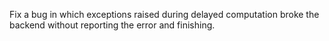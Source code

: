 Fix a bug in which exceptions raised during delayed computation broke the backend without reporting the error and finishing.